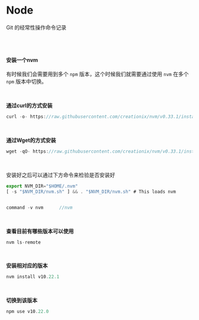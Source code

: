# Node

Git 的经常性操作命令记录

<br>
<br>


#### 安装一个nvm

有时候我们会需要用到多个 `npm` 版本，这个时候我们就需要通过使用 `nvm` 在多个 `npm` 版本中切换。

<br>

**通过curl的方式安装**


```javascript
curl -o- https://raw.githubusercontent.com/creationix/nvm/v0.33.1/install.sh | bash
```

<br>


**通过Wget的方式安装**

```javascript
wget -qO- https://raw.githubusercontent.com/creationix/nvm/v0.33.1/install.sh | bash
```

<br>

安装好之后可以通过下方命令来检验是否安装好

```javascript
export NVM_DIR="$HOME/.nvm"
[ -s "$NVM_DIR/nvm.sh" ] && . "$NVM_DIR/nvm.sh" # This loads nvm


command -v nvm      //nvm
```


<br>

**查看目前有哪些版本可以使用**


```javascript
nvm ls-remote
```


<br>


**安装相对应的版本**

```javascript
nvm install v10.22.1
```


<br>

**切换到该版本**

```javascript
npm use v10.22.0
```
